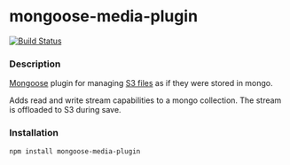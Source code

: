 # mongoose-media-plugin
[![Build Status](https://travis-ci.com/interactiverooster/mongoose-media-plugin.svg?token=u5PqzFTWaby2cxZfQxKg&branch=master)](https://travis-ci.com/interactiverooster/mongoose-media-plugin)

### Description
[Mongoose](https://mongoosejs.com/) plugin for managing [S3 files](https://aws.amazon.com/s3) as if they were stored in mongo.

Adds read and write stream capabilities to a mongo collection. The stream is offloaded to S3 during save.   

### Installation

```sh
npm install mongoose-media-plugin
```

